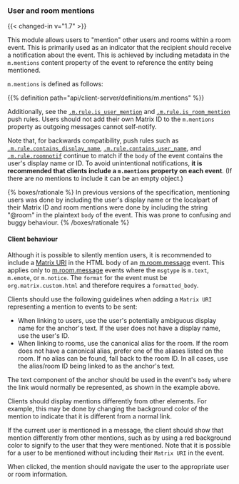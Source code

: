
### User and room mentions

{{< changed-in v="1.7" >}}

This module allows users to "mention" other users and rooms within a room event.
This is primarily used as an indicator that the recipient should receive a notification
about the event.
This is achieved by including metadata in the `m.mentions` content property of
the event to reference the entity being mentioned.

`m.mentions` is defined as follows:

{{% definition path="api/client-server/definitions/m.mentions" %}}

Additionally, see the [`.m.rule.is_user_mention`](#_m_rule_is_user_mention) and
[`.m.rule.is_room_mention`](#_m_rule_is_room_mention) push rules.
Users should not add their own Matrix ID to the `m.mentions` property as outgoing
messages cannot self-notify.

Note that, for backwards compatibility, push rules such as [`.m.rule.contains_display_name`](#_m_rule_contains_display_name),
[`.m.rule.contains_user_name`](#_m_rule_contains_user_name), and
[`.m.rule.roomnotif`](#_m_rule_roomnotif) continue to  match if the `body` of
the event contains the user's display name or ID. To avoid unintentional notifications,
**it is recommended that clients include a `m.mentions` property on each event**.
(If there are no mentions to include it can be an empty object.)

{% boxes/rationale %}
In previous versions of the specification, mentioning users was done by
including the user's display name or the localpart of their Matrix ID and room
mentions were done by including the string "@room" in the plaintext `body` of
the event. This was prone to confusing and buggy behaviour.
{% /boxes/rationale %}

#### Client behaviour

Although it is possible to silently mention users, it is recommended to include a
[Matrix URI](/appendices/#uris) in the HTML body of  an [m.room.message](#mroommessage)
event. This applies only to [m.room.message](#mroommessage) events where the `msgtype` is
`m.text`, `m.emote`, or `m.notice`. The `format` for the event must be
`org.matrix.custom.html` and therefore requires a `formatted_body`.

Clients should use the following guidelines when adding a `Matrix URI`
representing a mention to events to be sent:

-   When linking to users, use the user's potentially ambiguous display
    name for the anchor's text. If the user does not have a display
    name, use the user's ID.
-   When linking to rooms, use the canonical alias for the room. If the
    room does not have a canonical alias, prefer one of the aliases
    listed on the room. If no alias can be found, fall back to the room
    ID. In all cases, use the alias/room ID being linked to as the
    anchor's text.

The text component of the anchor should be used in the event's `body`
where the link would normally be represented, as shown in the example
above.

Clients should display mentions differently from other elements. For
example, this may be done by changing the background color of the
mention to indicate that it is different from a normal link.

If the current user is mentioned in a message, the client should show that
mention differently from other mentions, such as by using a red
background color to signify to the user that they were mentioned. Note that
it is possible for a user to be mentioned without including their `Matrix URI`
in the event.

When clicked, the mention should navigate the user to the appropriate
user or room information.
